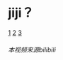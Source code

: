 # jiji？
[1](https://www.bilibili.com/video/BV1RE4m1R7Pm/?spm_id_from=333.788.videopod.sections "1")
[2](https://www.bilibili.com/video/BV1R14y1z7fo/?spm_id_from=333.788.recommend_more_video.1 "2")
[3](https://www.bilibili.com/video/BV1194y1D7tU/?spm_id_from=333.788.recommend_more_video.1 "3")
###### 本视频来源bilibili